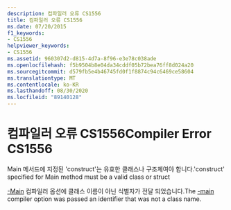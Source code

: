 ```yaml
---
description: 컴파일러 오류 CS1556
title: 컴파일러 오류 CS1556
ms.date: 07/20/2015
f1_keywords:
- CS1556
helpviewer_keywords:
- CS1556
ms.assetid: 960307d2-d815-4d7a-8f96-e3e78c038ade
ms.openlocfilehash: f5b9504b8e04da34cddf05b72bea76ff8d024a20
ms.sourcegitcommit: d579fb5e4b46745fd0f1f8874c94c6469ce58604
ms.translationtype: MT
ms.contentlocale: ko-KR
ms.lasthandoff: 08/30/2020
ms.locfileid: "89140128"
---
```

# <a name="compiler-error-cs1556"></a><span data-ttu-id="9d467-103">컴파일러 오류 CS1556</span><span class="sxs-lookup"><span data-stu-id="9d467-103">Compiler Error CS1556</span></span>
<span data-ttu-id="9d467-104">Main 메서드에 지정된 'construct'는 유효한 클래스나 구조체여야 합니다.</span><span class="sxs-lookup"><span data-stu-id="9d467-104">'construct' specified for Main method must be a valid class or struct</span></span>  
  
 <span data-ttu-id="9d467-105">[-Main](../language-reference/compiler-options/main-compiler-option.md) 컴파일러 옵션에 클래스 이름이 아닌 식별자가 전달 되었습니다.</span><span class="sxs-lookup"><span data-stu-id="9d467-105">The [-main](../language-reference/compiler-options/main-compiler-option.md) compiler option was passed an identifier that was not a class name.</span></span>
